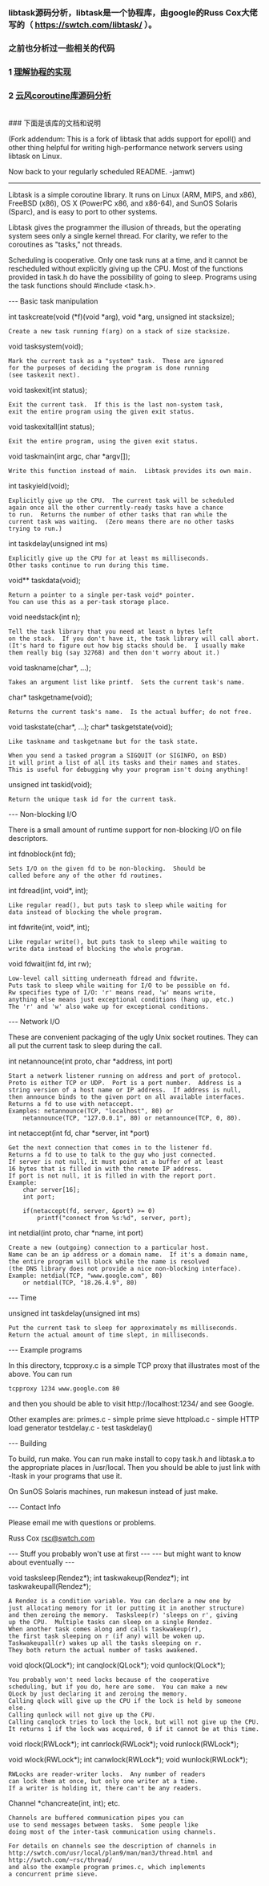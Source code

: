 ### libtask源码分析，libtask是一个协程库，由google的Russ Cox大佬写的（ https://swtch.com/libtask/ ）。
### 之前也分析过一些相关的代码
### 1 [理解协程的实现](https://mp.weixin.qq.com/s/Yq-SaG5HJenzpxGyztz8RQ)
### 2 [云风coroutine库源码分析](https://mp.weixin.qq.com/s/bOHD8AUdM6WbCN2R0a3p0Q)
<br/>
### 下面是该库的文档和说明

(Fork addendum: This is a fork of libtask that adds support for epoll()
and other thing helpful for writing high-performance network servers
using libtask on Linux.

Now back to your regularly scheduled README.  -jamwt)

--------------------------------------------------------------------------------

Libtask is a simple coroutine library.  It runs on Linux (ARM, MIPS, and x86),
FreeBSD (x86), OS X (PowerPC x86, and x86-64), and SunOS Solaris (Sparc),
and is easy to port to other systems.

Libtask gives the programmer the illusion of threads, but
the operating system sees only a single kernel thread.
For clarity, we refer to the coroutines as "tasks," not threads.

Scheduling is cooperative.  Only one task runs at a time,
and it cannot be rescheduled without explicitly giving up
the CPU.  Most of the functions provided in task.h do have
the possibility of going to sleep.  Programs using the task
functions should #include <task.h>.

--- Basic task manipulation

int taskcreate(void (*f)(void *arg), void *arg, unsigned int stacksize);

	Create a new task running f(arg) on a stack of size stacksize.

void tasksystem(void);

	Mark the current task as a "system" task.  These are ignored
	for the purposes of deciding the program is done running
	(see taskexit next).
	
void taskexit(int status);

	Exit the current task.  If this is the last non-system task,
	exit the entire program using the given exit status.

void taskexitall(int status);

	Exit the entire program, using the given exit status.

void taskmain(int argc, char *argv[]);

	Write this function instead of main.  Libtask provides its own main.

int taskyield(void);
	
	Explicitly give up the CPU.  The current task will be scheduled
	again once all the other currently-ready tasks have a chance
	to run.  Returns the number of other tasks that ran while the
	current task was waiting.  (Zero means there are no other tasks
	trying to run.)

int taskdelay(unsigned int ms)

	Explicitly give up the CPU for at least ms milliseconds.
	Other tasks continue to run during this time.

void** taskdata(void);

	Return a pointer to a single per-task void* pointer.
	You can use this as a per-task storage place.

void needstack(int n);

	Tell the task library that you need at least n bytes left
	on the stack.  If you don't have it, the task library will call abort.
	(It's hard to figure out how big stacks should be.  I usually make
	them really big (say 32768) and then don't worry about it.)

void taskname(char*, ...);

	Takes an argument list like printf.  Sets the current task's name.
	
char* taskgetname(void);

	Returns the current task's name.  Is the actual buffer; do not free.
	
void taskstate(char*, ...);
char* taskgetstate(void);

	Like taskname and taskgetname but for the task state.
	
	When you send a tasked program a SIGQUIT (or SIGINFO, on BSD)
	it will print a list of all its tasks and their names and states.
	This is useful for debugging why your program isn't doing anything!

unsigned int taskid(void);

	Return the unique task id for the current task.

--- Non-blocking I/O

There is a small amount of runtime support for non-blocking I/O
on file descriptors.  

int fdnoblock(int fd);

	Sets I/O on the given fd to be non-blocking.  Should be
	called before any of the other fd routines.

int fdread(int, void*, int);

	Like regular read(), but puts task to sleep while waiting for
	data instead of blocking the whole program.

int fdwrite(int, void*, int);

	Like regular write(), but puts task to sleep while waiting to
	write data instead of blocking the whole program.

void fdwait(int fd, int rw);

	Low-level call sitting underneath fdread and fdwrite.
	Puts task to sleep while waiting for I/O to be possible on fd.
	Rw specifies type of I/O: 'r' means read, 'w' means write,
	anything else means just exceptional conditions (hang up, etc.)
	The 'r' and 'w' also wake up for exceptional conditions.

--- Network I/O

These are convenient packaging of the ugly Unix socket routines.
They can all put the current task to sleep during the call.  

int netannounce(int proto, char *address, int port)

	Start a network listener running on address and port of protocol.
	Proto is either TCP or UDP.  Port is a port number.  Address is a
	string version of a host name or IP address.  If address is null,
	then announce binds to the given port on all available interfaces.
	Returns a fd to use with netaccept.
	Examples: netannounce(TCP, "localhost", 80) or 
		netannounce(TCP, "127.0.0.1", 80) or netannounce(TCP, 0, 80).

int netaccept(int fd, char *server, int *port)

	Get the next connection that comes in to the listener fd.
	Returns a fd to use to talk to the guy who just connected.
	If server is not null, it must point at a buffer of at least
	16 bytes that is filled in with the remote IP address.
	If port is not null, it is filled in with the report port.
	Example:
		char server[16];
		int port;
		
		if(netaccept(fd, server, &port) >= 0)
			printf("connect from %s:%d", server, port);

int netdial(int proto, char *name, int port)

	Create a new (outgoing) connection to a particular host.
	Name can be an ip address or a domain name.  If it's a domain name,
	the entire program will block while the name is resolved
	(the DNS library does not provide a nice non-blocking interface).
	Example: netdial(TCP, "www.google.com", 80)
		or netdial(TCP, "18.26.4.9", 80)

--- Time

unsigned int taskdelay(unsigned int ms)

	Put the current task to sleep for approximately ms milliseconds.
	Return the actual amount of time slept, in milliseconds.

--- Example programs

In this directory, tcpproxy.c is a simple TCP proxy that illustrates
most of the above.  You can run

	tcpproxy 1234 www.google.com 80

and then you should be able to visit http://localhost:1234/ and see Google.

Other examples are:
	primes.c - simple prime sieve
	httpload.c - simple HTTP load generator
	testdelay.c - test taskdelay()

--- Building

To build, run make.  You can run make install to copy task.h and
libtask.a to the appropriate places in /usr/local.  Then you
should be able to just link with -ltask in your programs
that use it.  

On SunOS Solaris machines, run makesun instead of just make.

--- Contact Info

Please email me with questions or problems.

Russ Cox
rsc@swtch.com


--- Stuff you probably won't use at first ---
--- but might want to know about eventually ---

void tasksleep(Rendez*);
int taskwakeup(Rendez*);
int taskwakeupall(Rendez*);

	A Rendez is a condition variable. You can declare a new one by
	just allocating memory for it (or putting it in another structure)
	and then zeroing the memory.  Tasksleep(r) 'sleeps on r', giving
	up the CPU.  Multiple tasks can sleep on a single Rendez.
	When another task comes along and calls taskwakeup(r), 
	the first task sleeping on r (if any) will be woken up.
	Taskwakeupall(r) wakes up all the tasks sleeping on r.
	They both return the actual number of tasks awakened.



void qlock(QLock*);
int canqlock(QLock*);
void qunlock(QLock*);

	You probably won't need locks because of the cooperative 
	scheduling, but if you do, here are some.  You can make a new
	QLock by just declaring it and zeroing the memory.
	Calling qlock will give up the CPU if the lock is held by someone else.
	Calling qunlock will not give up the CPU.
	Calling canqlock tries to lock the lock, but will not give up the CPU.
	It returns 1 if the lock was acquired, 0 if it cannot be at this time.

void rlock(RWLock*);
int canrlock(RWLock*);
void runlock(RWLock*);

void wlock(RWLock*);
int canwlock(RWLock*);
void wunlock(RWLock*);

	RWLocks are reader-writer locks.  Any number of readers
	can lock them at once, but only one writer at a time.
	If a writer is holding it, there can't be any readers.
	

Channel *chancreate(int, int);
etc.

	Channels are buffered communication pipes you can
	use to send messages between tasks.  Some people like
	doing most of the inter-task communication using channels.
	
	For details on channels see the description of channels in
	http://swtch.com/usr/local/plan9/man/man3/thread.html and
	http://swtch.com/~rsc/thread/
	and also the example program primes.c, which implements
	a concurrent prime sieve.


